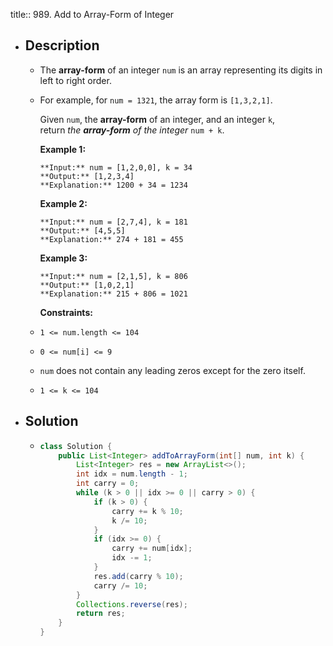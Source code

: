 title:: 989. Add to Array-Form of Integer

- ## Description
	- The **array-form** of an integer `num` is an array representing its digits in left to right order.
	- For example, for `num = 1321`, the array form is `[1,3,2,1]`.
	  
	  Given `num`, the **array-form** of an integer, and an integer `k`, return *the **array-form** of the integer* `num + k`.
	  
	  
	  
	  **Example 1:**
	  
	  ```
	  **Input:** num = [1,2,0,0], k = 34
	  **Output:** [1,2,3,4]
	  **Explanation:** 1200 + 34 = 1234
	  ```
	  
	  **Example 2:**
	  
	  ```
	  **Input:** num = [2,7,4], k = 181
	  **Output:** [4,5,5]
	  **Explanation:** 274 + 181 = 455
	  ```
	  
	  **Example 3:**
	  
	  ```
	  **Input:** num = [2,1,5], k = 806
	  **Output:** [1,0,2,1]
	  **Explanation:** 215 + 806 = 1021
	  ```
	  
	  
	  
	  **Constraints:**
	- `1 <= num.length <= 104`
	- `0 <= num[i] <= 9`
	- `num` does not contain any leading zeros except for the zero itself.
	- `1 <= k <= 104`
- ## Solution
	- ```java
	  class Solution {
	      public List<Integer> addToArrayForm(int[] num, int k) {
	          List<Integer> res = new ArrayList<>();
	          int idx = num.length - 1;
	          int carry = 0;
	          while (k > 0 || idx >= 0 || carry > 0) {
	              if (k > 0) {
	                  carry += k % 10;
	                  k /= 10;
	              }
	              if (idx >= 0) {
	                  carry += num[idx];
	                  idx -= 1;
	              }
	              res.add(carry % 10);
	              carry /= 10;
	          }
	          Collections.reverse(res);
	          return res;
	      }
	  }
	  ```